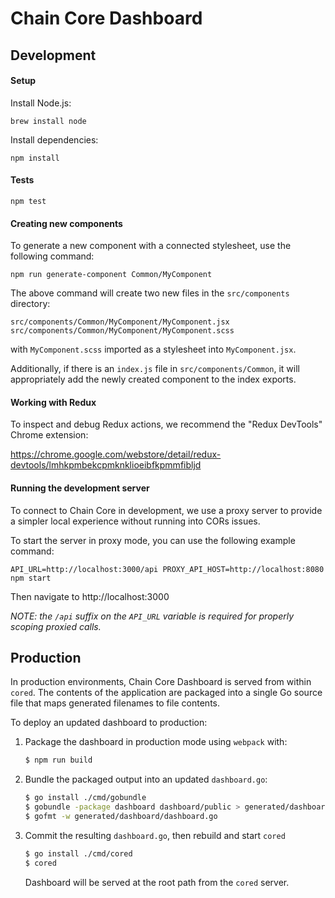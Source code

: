 # Chain Core Dashboard

## Development

#### Setup

Install Node.js:

```
brew install node
```

Install dependencies:

```
npm install
```

#### Tests

```
npm test
```

#### Creating new components

To generate a new component with a connected stylesheet, use the following
command:

```
npm run generate-component Common/MyComponent
```

The above command will create two new files in the `src/components` directory:

```
src/components/Common/MyComponent/MyComponent.jsx
src/components/Common/MyComponent/MyComponent.scss
```

with `MyComponent.scss` imported as a stylesheet into `MyComponent.jsx`.

Additionally, if there is an `index.js` file in `src/components/Common`, it
will appropriately add the newly created component to the index exports.

#### Working with Redux

To inspect and debug Redux actions, we recommend the "Redux DevTools" Chrome
extension:

https://chrome.google.com/webstore/detail/redux-devtools/lmhkpmbekcpmknklioeibfkpmmfibljd

#### Running the development server

To connect to Chain Core in development, we use a proxy server to provide a
simpler local experience without running into CORs issues.

To start the server in proxy mode, you can use the following example command:

```
API_URL=http://localhost:3000/api PROXY_API_HOST=http://localhost:8080 npm start
```

Then navigate to http://localhost:3000

_NOTE: the `/api` suffix on the `API_URL` variable is required for properly
scoping proxied calls._

## Production

In production environments, Chain Core Dashboard is served from within `cored`. The contents
of the application are packaged into a single Go source file that maps generated
filenames to file contents.

To deploy an updated dashboard to production:

1. Package the dashboard in production mode using `webpack` with:

    ```sh
    $ npm run build
    ```

2. Bundle the packaged output into an updated `dashboard.go`:

    ```sh
    $ go install ./cmd/gobundle
    $ gobundle -package dashboard dashboard/public > generated/dashboard/dashboard.go
    $ gofmt -w generated/dashboard/dashboard.go
    ```

3. Commit the resulting `dashboard.go`, then rebuild and start `cored`

    ```sh
    $ go install ./cmd/cored
    $ cored
    ```

    Dashboard will be served at the root path from the `cored` server.
